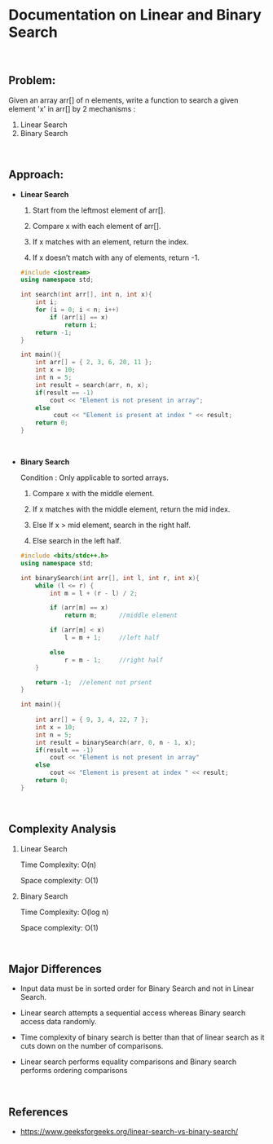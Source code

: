 # Documentation on Linear and Binary Search

<br>

## Problem: 
Given an array arr[] of n elements, write a function to search a given element 'x' in arr[] by 2 mechanisms :
1. Linear Search
2. Binary Search

<br>

## Approach:

* **Linear Search** 

   1. Start from the leftmost element of arr[].

   2. Compare x with each element of arr[].

   3. If x matches with an element, return the index.

   4. If x doesn’t match with any of elements, return -1.

    ```C++
    #include <iostream>
    using namespace std;
 
    int search(int arr[], int n, int x){
        int i;
        for (i = 0; i < n; i++)
            if (arr[i] == x)
                return i;
        return -1;
    }
 
    int main(){
        int arr[] = { 2, 3, 6, 20, 11 };
        int x = 10;
        int n = 5;
        int result = search(arr, n, x);
        if(result == -1)
            cout << "Element is not present in array";
        else
             cout << "Element is present at index " << result;
        return 0;
    }
    ```

    <br>

* **Binary Search**

   Condition : Only applicable to sorted arrays.

    1. Compare x with the middle element.

    2. If x matches with the middle element, return the mid index.

    3. Else If x > mid element, search in the right half.

    4. Else  search in the left half.

    ```C++
    #include <bits/stdc++.h>
    using namespace std;
  
    int binarySearch(int arr[], int l, int r, int x){
        while (l <= r) {
            int m = l + (r - l) / 2;

            if (arr[m] == x)
                return m;      //middle element

            if (arr[m] < x)
                l = m + 1;     //left half

            else
                r = m - 1;     //right half
        }

        return -1;  //element not prsent  
    }
  
    int main(){
        
        int arr[] = { 9, 3, 4, 22, 7 };
        int x = 10;
        int n = 5;
        int result = binarySearch(arr, 0, n - 1, x);
        if(result == -1) 
            cout << "Element is not present in array"
        else
            cout << "Element is present at index " << result;
        return 0;
    }
    ```

<br>

## Complexity Analysis

1.  Linear Search

    Time Complexity: O(n)

    Space complexity: O(1)

2. Binary Search

   Time Complexity: O(log n)

   Space complexity: O(1)

<br>

## Major Differences

* Input data must be in sorted order for Binary Search and not in Linear Search.

* Linear search attempts a sequential access whereas Binary search access data randomly.

* Time complexity of binary search is better than that of linear search as it cuts down on the number of comparisons.

* Linear search performs equality comparisons and Binary search performs ordering comparisons

<br>

## References

* https://www.geeksforgeeks.org/linear-search-vs-binary-search/